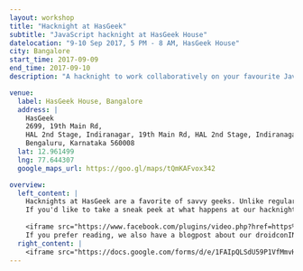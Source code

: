 ```yaml
---
layout: workshop
title: "Hacknight at HasGeek"
subtitle: "JavaScript hacknight at HasGeek House"
datelocation: "9-10 Sep 2017, 5 PM - 8 AM, HasGeek House"
city: Bangalore
start_time: 2017-09-09
end_time: 2017-09-10
description: "A hacknight to work collaboratively on your favourite JavaScript project mentored by professionals from the industry."

venue:
  label: HasGeek House, Bangalore
  address: |
    HasGeek
    2699, 19th Main Rd, 
    HAL 2nd Stage, Indiranagar, 19th Main Rd, HAL 2nd Stage, Indiranagar, 
    Bengaluru, Karnataka 560008
  lat: 12.961499
  lng: 77.644307
  google_maps_url: https://goo.gl/maps/tQmKAFvox342

overview:
  left_content: |
    Hacknights at HasGeek are a favorite of savvy geeks. Unlike regular hackathons, hacknights at HasGeek foster collaboration among developers who are passionate about building things. If you're into looking for a hackathon to participate and win prizes, this isn't it. But if you're passionate about technology, love to work with a community, and want to build something amazing. HasGeek's hacknights are for you. Did we mention the mentoring by industry professionals? There's that, too. Sign up now!
    If you'd like to take a sneak peek at what happens at our hacknights, check out the video below.
    
    <iframe src="https://www.facebook.com/plugins/video.php?href=https%3A%2F%2Fwww.facebook.com%2FHasGeek%2Fvideos%2F1250347611675161%2F&show_text=0&width=560" width="560" height="314" style="border:none;overflow:hidden" scrolling="no" frameborder="0" allowTransparency="true" allowFullScreen="true"></iframe>
    If you prefer reading, we also have a blogpost about our droidconIN hacknight. You can [read it here](https://medium.com/hasgeek/with-hackathons-maybe-smaller-the-better-c332ef23bc9).
  right_content: |
    <iframe src="https://docs.google.com/forms/d/e/1FAIpQLSdU59P1VfMmvHiqwfgCoG7qQJf8hIUivJhWnpuJPiIEVO7x5A/viewform?embedded=true" frameborder="0" marginheight="0" marginwidth="0" style="width:100%; height:45rem;">Loading...</iframe>
---
```

